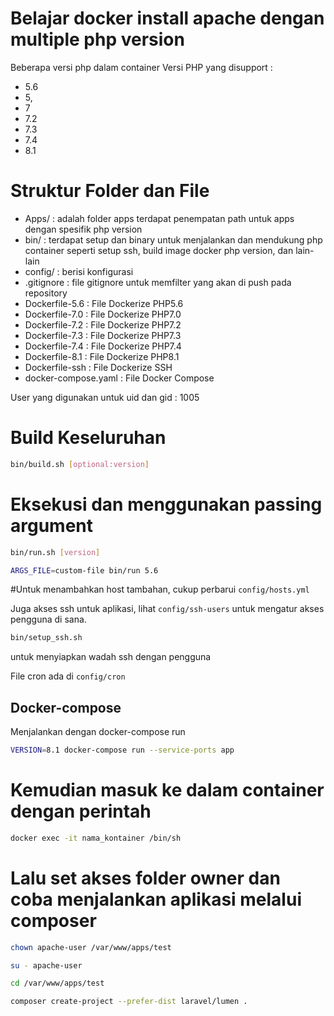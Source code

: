 # Belajar docker install apache dengan multiple php version
Beberapa versi php dalam container Versi PHP yang disupport : 
- 5.6
- 5,
- 7
- 7.2
- 7.3
- 7.4
- 8.1

# Struktur Folder dan File
- Apps/ : adalah folder apps terdapat penempatan path untuk apps dengan spesifik php version
- bin/ : terdapat setup dan binary untuk menjalankan dan mendukung php container seperti setup ssh, build image docker php version, dan lain-lain
- config/ : berisi konfigurasi
- .gitignore : file gitignore untuk memfilter yang akan di push pada repository
- Dockerfile-5.6 : File Dockerize PHP5.6
- Dockerfile-7.0 : File Dockerize PHP7.0
- Dockerfile-7.2 : File Dockerize PHP7.2
- Dockerfile-7.3 : File Dockerize PHP7.3
- Dockerfile-7.4 : File Dockerize PHP7.4
- Dockerfile-8.1 : File Dockerize PHP8.1
- Dockerfile-ssh : File Dockerize SSH
- docker-compose.yaml : File Docker Compose

User yang digunakan untuk uid dan gid : 1005

# Build Keseluruhan

```sh
bin/build.sh [optional:version]
```

# Eksekusi dan menggunakan passing argument
```sh
bin/run.sh [version]

ARGS_FILE=custom-file bin/run 5.6
```

#Untuk menambahkan host tambahan, cukup perbarui
`config/hosts.yml`


Juga akses ssh untuk aplikasi, lihat `config/ssh-users` untuk mengatur akses pengguna di sana.

```sh
bin/setup_ssh.sh
```

untuk menyiapkan wadah ssh dengan pengguna

File cron ada di `config/cron`

## Docker-compose 
Menjalankan dengan docker-compose run
```bash 
VERSION=8.1 docker-compose run --service-ports app
```

# Kemudian masuk ke dalam container dengan perintah

```bash
docker exec -it nama_kontainer /bin/sh
```

# Lalu set akses folder owner dan coba menjalankan aplikasi melalui composer 

```bash
chown apache-user /var/www/apps/test

su - apache-user

cd /var/www/apps/test

composer create-project --prefer-dist laravel/lumen .
```

